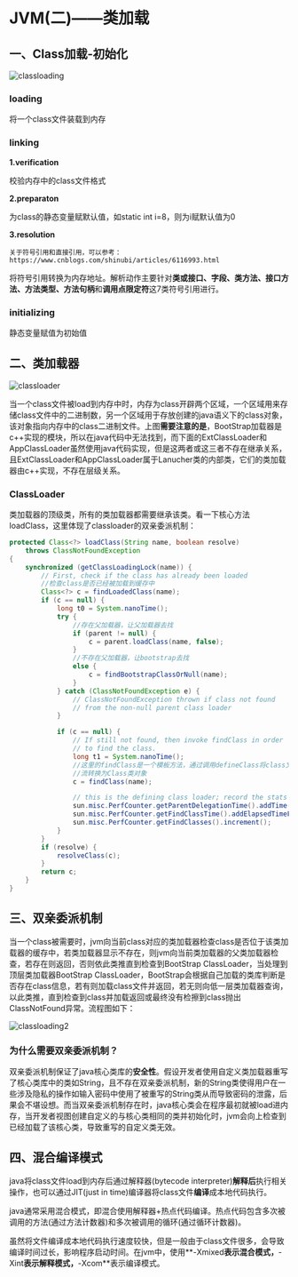 # JVM(二)——类加载

## 一、Class加载-初始化

![classloading](http://kyle-pic.oss-cn-hangzhou.aliyuncs.com/img/classloading.jpg)

### loading

将一个class文件装载到内存



### linking

**1.verification**

校验内存中的class文件格式

**2.preparaton**

为class的静态变量赋默认值，如static int i=8，则为i赋默认值为0

**3.resolution**

```
关于符号引用和直接引用，可以参考：
https://www.cnblogs.com/shinubi/articles/6116993.html
```

将符号引用转换为内存地址。解析动作主要针对**类或接口、字段、类方法、接口方法、方法类型、方法句柄**和**调用点限定符**这7类符号引用进行。



### initializing

静态变量赋值为初始值



## 二、类加载器

![classloader](http://kyle-pic.oss-cn-hangzhou.aliyuncs.com/img/classloader.jpg)

当一个class文件被load到内存中时，内存为class开辟两个区域，一个区域用来存储class文件中的二进制数，另一个区域用于存放创建的java语义下的class对象，该对象指向内存中的class二进制文件。上图**需要注意的是**，BootStrap加载器是c++实现的模块，所以在java代码中无法找到，而下面的ExtClassLoader和AppClassLoader虽然使用java代码实现，但是这两者或这三者不存在继承关系，且ExtClassLoader和AppClassLoader属于Lanucher类的内部类，它们的类加载器由c++实现，不存在层级关系。



###  ClassLoader

类加载器的顶级类，所有的类加载器都需要继承该类。看一下核心方法loadClass，这里体现了classloader的双亲委派机制：

````java
protected Class<?> loadClass(String name, boolean resolve)
    throws ClassNotFoundException
{
    synchronized (getClassLoadingLock(name)) {
        // First, check if the class has already been loaded
        //检查class是否已经被加载到缓存中
        Class<?> c = findLoadedClass(name);
        if (c == null) {
            long t0 = System.nanoTime();
            try {
                //存在父加载器，让父加载器去找
                if (parent != null) {
                    c = parent.loadClass(name, false);
                } 
                //不存在父加载器，让bootstrap去找
                else {
                    c = findBootstrapClassOrNull(name);
                }
            } catch (ClassNotFoundException e) {
                // ClassNotFoundException thrown if class not found
                // from the non-null parent class loader
            }

            if (c == null) {
                // If still not found, then invoke findClass in order
                // to find the class.
                long t1 = System.nanoTime();
                //这里的findClass是一个模板方法，通过调用defineClass将class文件的二进制
                //流转换为Class类对象
                c = findClass(name);

                // this is the defining class loader; record the stats
                sun.misc.PerfCounter.getParentDelegationTime().addTime(t1 - t0);
                sun.misc.PerfCounter.getFindClassTime().addElapsedTimeFrom(t1);
                sun.misc.PerfCounter.getFindClasses().increment();
            }
        }
        if (resolve) {
            resolveClass(c);
        }
        return c;
    }
}
````



## 三、双亲委派机制

当一个class被需要时，jvm向当前class对应的类加载器检查class是否位于该类加载器的缓存中，若类加载器显示不存在，则jvm向当前类加载器的父类加载器检查，若存在则返回，否则依此类推直到检查到BootStrap ClassLoader，当处理到顶层类加载器BootStrap ClassLoader，BootStrap会根据自己加载的类库判断是否存在class信息，若有则加载class文件并返回，若无则向低一层类加载器查询，以此类推，直到检查到class并加载返回或最终没有检擦到class抛出ClassNotFound异常。流程图如下：

![classloading2](http://kyle-pic.oss-cn-hangzhou.aliyuncs.com/img/classloading2.jpg)

### 为什么需要双亲委派机制？

双亲委派机制保证了java核心类库的**安全性**。假设开发者使用自定义类加载器重写了核心类库中的类如String，且不存在双亲委派机制，新的String类使得用户在一些涉及隐私的操作如输入密码中使用了被重写的String类从而导致密码的泄露，后果会不堪设想。而当双亲委派机制存在时，java核心类会在程序最初就被load进内存，当开发者视图创建自定义的与核心类相同的类并初始化时，jvm会向上检查到已经加载了该核心类，导致重写的自定义类无效。



## 四、混合编译模式

java将class文件load到内存后通过解释器(bytecode interpreter)**解释后**执行相关操作，也可以通过JIT(just in time)编译器将class文件**编译**成本地代码执行。

java通常采用混合模式，即混合使用解释器+热点代码编译。热点代码包含多次被调用的方法(通过方法计数器)和多次被调用的循环(通过循环计数器)。

虽然将文件编译成本地代码执行速度较快，但是一般由于class文件很多，会导致编译时间过长，影响程序启动时间。在jvm中，使用**-Xmixed**表示混合模式，**-Xint**表示解释模式，**-Xcom**表示编译模式。
